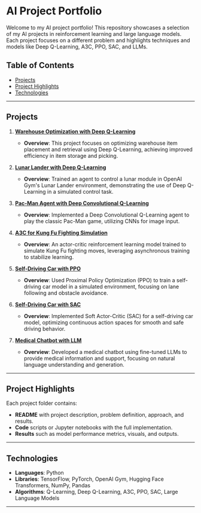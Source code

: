 # AI Project Portfolio

Welcome to my AI project portfolio! This repository showcases a selection of my AI projects in reinforcement learning and large language models. Each project focuses on a different problem and highlights techniques and models like Deep Q-Learning, A3C, PPO, SAC, and LLMs.

## Table of Contents
- [Projects](#projects)
- [Project Highlights](#project-highlights)
- [Technologies](#technologies)

---

## Projects

1. **[Warehouse Optimization with Deep Q-Learning](Projects/Deep_Q_Learning_Warehouse_Optimization)**
   - **Overview**: This project focuses on optimizing warehouse item placement and retrieval using Deep Q-Learning, achieving improved efficiency in item storage and picking.

2. **[Lunar Lander with Deep Q-Learning](Projects/Deep_Q_Learning_Lunar_Lander)**
   - **Overview**: Trained an agent to control a lunar module in OpenAI Gym's Lunar Lander environment, demonstrating the use of Deep Q-Learning in a simulated control task.

3. **[Pac-Man Agent with Deep Convolutional Q-Learning](Projects/Deep_Conv_Q_Learning_PacMan)**
   - **Overview**: Implemented a Deep Convolutional Q-Learning agent to play the classic Pac-Man game, utilizing CNNs for image input.

4. **[A3C for Kung Fu Fighting Simulation](Projects/A3C_Kung_Fu_Fighting)**
   - **Overview**: An actor-critic reinforcement learning model trained to simulate Kung Fu fighting moves, leveraging asynchronous training to stabilize learning.

5. **[Self-Driving Car with PPO](Projects/PPO_Self_Driving_Car)**
   - **Overview**: Used Proximal Policy Optimization (PPO) to train a self-driving car model in a simulated environment, focusing on lane following and obstacle avoidance.

6. **[Self-Driving Car with SAC](Projects/SAC_Self_Driving_Car)**
   - **Overview**: Implemented Soft Actor-Critic (SAC) for a self-driving car model, optimizing continuous action spaces for smooth and safe driving behavior.

7. **[Medical Chatbot with LLM](Projects/Medical_Chatbot_LLM)**
   - **Overview**: Developed a medical chatbot using fine-tuned LLMs to provide medical information and support, focusing on natural language understanding and generation.

---

## Project Highlights

Each project folder contains:
- **README** with project description, problem definition, approach, and results.
- **Code** scripts or Jupyter notebooks with the full implementation.
- **Results** such as model performance metrics, visuals, and outputs.

---

## Technologies
- **Languages**: Python
- **Libraries**: TensorFlow, PyTorch, OpenAI Gym, Hugging Face Transformers, NumPy, Pandas
- **Algorithms**: Q-Learning, Deep Q-Learning, A3C, PPO, SAC, Large Language Models

---
